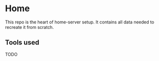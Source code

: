 # Home
This repo is the heart of home-server setup. It contains all data needed to recreate it from scratch.

## Tools used
TODO
